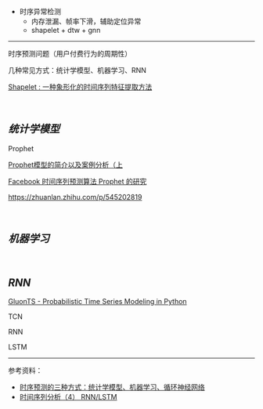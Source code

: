 
- 时序异常检测
  - 内存泄漏、帧率下滑，辅助定位异常
  - shapelet + dtw + gnn


---------------

时序预测问题（用户付费行为的周期性）

几种常见方式：统计学模型、机器学习、RNN



[Shapelet : 一种象形化的时间序列特征提取方法](https://zhuanlan.zhihu.com/p/437492010)








</br>

## _统计学模型_

Prophet

[Prophet模型的简介以及案例分析（上](https://developer.aliyun.com/article/1207416)

[Facebook 时间序列预测算法 Prophet 的研究](https://zhuanlan.zhihu.com/p/52330017)

https://zhuanlan.zhihu.com/p/545202819


</br>

## _机器学习_


</br>

## _RNN_

[GluonTS - Probabilistic Time Series Modeling in Python](https://ts.gluon.ai/stable/)

TCN

RNN

LSTM

-------------

参考资料：
- [时序预测的三种方式：统计学模型、机器学习、循环神经网络](https://cloud.tencent.com/developer/article/1943622)
- [时间序列分析（4） RNN/LSTM](https://zhuanlan.zhihu.com/p/62774810)